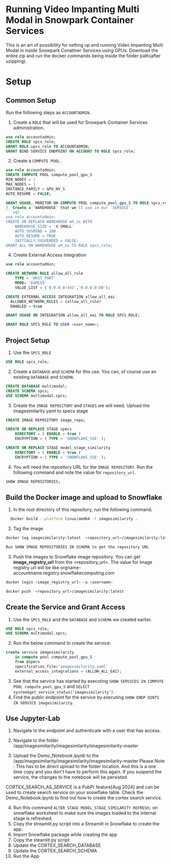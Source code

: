 # Running Video Impanting Multi Modal in Snowpark Container Services
This is an art of possibility for setting up and running Video Impanting Multi Modal in inside Snowpark Conatiner Services using GPUs. Download the entire zip and run the docker commands being inside the folder path(after uzipping).

# Setup

## Common Setup
Run the following steps as `ACCOUNTADMIN`.
1. Create a `ROLE` that will be used for Snowpark Container Services administration.
```sql
use role accountadmin;
CREATE ROLE spcs_role;
GRANT ROLE spcs_role TO ACCOUNTADMIN;
GRANT BIND SERVICE ENDPOINT ON ACCOUNT TO ROLE spcs_role;
```
2. Create a `COMPUTE POOL`.
```sql
use role accountadmin;
CREATE COMPUTE POOL compute_pool_gpu_S
MIN_NODES = 1 
MAX_NODES = 1 
INSTANCE_FAMILY = GPU_NV_S
AUTO_RESUME = FALSE;

GRANT USAGE, MONITOR ON COMPUTE POOL compute_pool_gpu_S TO ROLE spcs_role;
3. Create a `WAREHOUSE` that we'll use in our `SERVICE`.
```sql
use role accountadmin;
CREATE OR REPLACE WAREHOUSE wh_xs WITH
    WAREHOUSE_SIZE = 'X-SMALL'
    AUTO_SUSPEND = 180
    AUTO_RESUME = TRUE
    INITIALLY_SUSPENDED = FALSE;
GRANT ALL ON WAREHOUSE wh_xs TO ROLE spcs_role;
```
4. Create External Access Integration
```sql
use role accountadmin;

CREATE NETWORK RULE allow_all_rule
    TYPE = 'HOST_PORT'
    MODE= 'EGRESS'
    VALUE_LIST = ('0.0.0.0:443','0.0.0.0:80');

CREATE EXTERNAL ACCESS INTEGRATION allow_all_eai
  ALLOWED_NETWORK_RULES = (allow_all_rule)
  ENABLED = true

GRANT USAGE ON INTEGRATION allow_all_eai TO ROLE SPCS_ROLE;

GRANT ROLE SPCS_ROLE TO USER <user_name>;

```

## Project Setup
1. Use the `SPCS_ROLE`
```sql
USE ROLE spcs_role;
```
2. Create a `DATABASE` and `SCHEMA` for this use. You can, of course use
  an existing `DATABASE` and `SCHEMA`.
```sql
CREATE DATABASE multimodal;
CREATE SCHEMA spcs;
USE SCHEMA multimodal.spcs;
```
3. Create the `IMAGE REPOSITORY` and `STAGES` we will need. 
  Upload the imagesimilarity.yaml to specs stage
```sql
CREATE IMAGE REPOSITORY image_repo;

CREATE OR REPLACE STAGE specs 
    DIRECTORY = ( ENABLE = true ) 
    ENCRYPTION = ( TYPE = 'SNOWFLAKE_SSE' );

CREATE OR REPLACE STAGE model_stage_similarity 
    DIRECTORY = ( ENABLE = true ) 
    ENCRYPTION = ( TYPE = 'SNOWFLAKE_SSE' );

```
4. You will need the repository URL for the `IMAGE REPOSITORY`. Run
  the following command and note the value for `repository_url`.
```sql
SHOW IMAGE REPOSITORIES;
```

## Build the Docker image and upload to Snowflake
1. In the root directory of this repository, run the following command.

```bash
  docker build --platform linux/amd64 -t imagesimilarity .
 ``` 
2. Tag the image 
```bash
docker tag imagesimilarity:latest  <repository_url>/imagesimilarity:latest

Run SHOW IMAGE REPOSITORIES IN SCHEMA to get the repository URL
```
3. Push the images to Snowflake image repository. 
You can get <b>image_registry_url</b> from the <repository_url>. The value for image registry url will be like orgname-accountname.registry.snowflakecomputing.com
```bash
docker login <image_registry_url> -u <username>

docker push  <repository_url>/imagesimilarity:latest

```

## Create the Service and Grant Access
1. Use the `SPCS_ROLE` and the `DATABASE` and `SCHEMA` we created earlier.
```sql
USE ROLE spcs_role;
USE SCHEMA multimodal.spcs;
```
2. Run the below command to create the service:
```sql
create service imagesimilarity
    in compute pool compute_pool_gpu_S
    from @specs
    specification_file='imagesimilarity.yaml'
    external_access_integrations = (ALLOW_ALL_EAI);
```

3. See that the service has started by executing `SHOW SERVICES IN COMPUTE POOL compute_pool_gpu_S` 
  and `SELECT system$get_service_status('imagesimilarity')`.
4. Find the public endpoint for the service by executing `SHOW ENDP OINTS IN SERVICE imagesimilarity`.


## Use Jupyter-Lab
1. Navigate to the endpoint and authenticate with a user that has access.

2. Navigate to the folder /app/imagesimilarity/imagesimilarity/imagesimilarity-master 

3. Upload the Demo_Notebook.ipynb to the /app/imagesimilarity/imagesimilarity/imagesimilarity-master
Please Note : This has to be direct upload to the folder location. And this is a one time copy and you don't have to perform this again. If you suspend the service, the changes to the notebook will be persisted.

CORTEX_SEARCH_AS_SERVICE is a PubPr feature[Aug 2024] and can be used to create search service on your snowflake table. Check the Demo_Notebook.ipynb to find out how to create the cortex search service.

4. Run this command `ALTER STAGE MODEL_STAGE_SIMILARITY REFRESH;` on snowflake worksheet to make sure the images loaded to the internal stage is refreshed.
5. Copy the streamlit.py script into a Streamlit in Snowflake to create the app.
6. Import Snowflake package while creating the app
7. Copy the steamlit.py script
8. Update the CORTEX_SEARCH_DATABASE
9. Update the CORTEX_SEARCH_SCHEMA
10. Run the App

